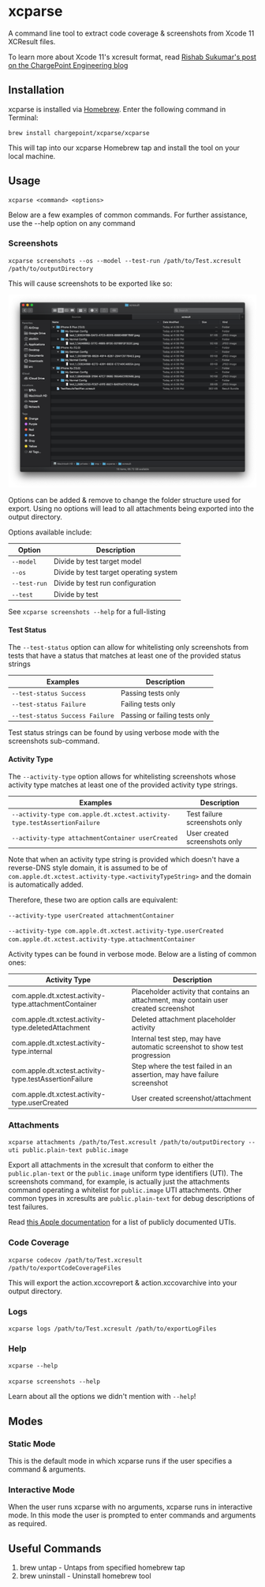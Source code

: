 # xcparse

A command line tool to extract code coverage & screenshots from Xcode 11 XCResult files.

To learn more about Xcode 11's xcresult format, read [Rishab Sukumar's post on the ChargePoint Engineering blog](https://www.chargepoint.com/engineering/xcparse/)

## Installation 

xcparse is installed via [Homebrew](https://brew.sh). Enter the following command in Terminal:

```
brew install chargepoint/xcparse/xcparse
```
This will tap into our xcparse Homebrew tap and install the tool on your local machine.

## Usage

```
xcparse <command> <options>
```

Below are a few examples of common commands. For further assistance, use the --help option on any command

### Screenshots

```
xcparse screenshots --os --model --test-run /path/to/Test.xcresult /path/to/outputDirectory
```

This will cause screenshots to be exported like so:

![Screenshots exported into folders](Docs/Images/screenshots_options_recommended.png?raw=true)

Options can be added & remove to change the folder structure used for export.  Using no options will lead to all attachments being exported into the output directory.

Options available include:

| Option           | Description                             |
|------------------|-----------------------------------------|
| ```--model```    | Divide by test target model             | 
| ```--os```       | Divide by test target operating system  | 
| ```--test-run``` | Divide by test run configuration        |
| ```--test```     | Divide by test                          |

See ```xcparse screenshots --help``` for a full-listing

#### Test Status

The ```--test-status``` option can allow for whitelisting only screenshots from tests that have a status that matches at least one of the provided status strings

| Examples         | Description                             |
|------------------|-----------------------------------------|
| ```--test-status Success```         | Passing tests only             | 
| ```--test-status Failure```         | Failing tests only             | 
| ```--test-status Success Failure``` | Passing or failing tests only  |


Test status strings can be found by using verbose mode with the screenshots sub-command.

#### Activity Type

The ```--activity-type``` option allows for whitelisting screenshots whose activity type matches at least one of the provided activity type strings.

| Examples         | Description                             |
|------------------|-----------------------------------------|
| ```--activity-type com.apple.dt.xctest.activity-type.testAssertionFailure```| Test failure screenshots only | 
| ```--activity-type attachmentContainer userCreated```                       | User created screenshots only | 

Note that when an activity type string is provided which doesn't have a reverse-DNS style domain, it is assumed to be of ```com.apple.dt.xctest.activity-type.<activityTypeString>``` and the domain is automatically added.

Therefore, these two are option calls are equivalent:

```--activity-type userCreated attachmentContainer```

```--activity-type com.apple.dt.xctest.activity-type.userCreated com.apple.dt.xctest.activity-type.attachmentContainer```

Activity types can be found in verbose mode.  Below are a listing of common ones:

| Activity Type         | Description                             |
|------------------|-----------------------------------------|
| com.apple.dt.xctest.activity-type.attachmentContainer| Placeholder activity that contains an attachment, may contain user created screenshot | 
| com.apple.dt.xctest.activity-type.deletedAttachment | Deleted attachment placeholder activity |
| com.apple.dt.xctest.activity-type.internal | Internal test step, may have automatic screenshot to show test progression |
| com.apple.dt.xctest.activity-type.testAssertionFailure | Step where the test failed in an assertion, may have failure screenshot |
| com.apple.dt.xctest.activity-type.userCreated | User created screenshot/attachment |

### Attachments

```
xcparse attachments /path/to/Test.xcresult /path/to/outputDirectory --uti public.plain-text public.image
```

Export all attachments in the xcresult that conform to either the ```public.plan-text``` or the ```public.image``` uniform type identifiers (UTI). The screenshots command, for example, is actually just the attachments command operating a whitelist for ```public.image``` UTI attachments.  Other common types in xcresults are ```public.plain-text``` for debug descriptions of test failures.

Read [this Apple documentation](https://developer.apple.com/library/archive/documentation/Miscellaneous/Reference/UTIRef/Articles/System-DeclaredUniformTypeIdentifiers.html#//apple_ref/doc/uid/TP40009259-SW1) for a list of publicly documented UTIs.

### Code Coverage

```
xcparse codecov /path/to/Test.xcresult /path/to/exportCodeCoverageFiles
```

This will export the action.xccovreport & action.xccovarchive into your output directory.

### Logs

```
xcparse logs /path/to/Test.xcresult /path/to/exportLogFiles
```

### Help

```
xcparse --help

xcparse screenshots --help
```

Learn about all the options we didn't mention with ```--help```!

## Modes

### Static Mode
This is the default mode in which xcparse runs if the user specifies a command & arguments.

### Interactive Mode
When the user runs xcparse with no arguments, xcparse runs in interactive mode. In this mode the user is prompted to enter commands and arguments as required.

## Useful Commands

1. brew untap - Untaps from specified homebrew tap
2. brew uninstall - Uninstall homebrew tool
